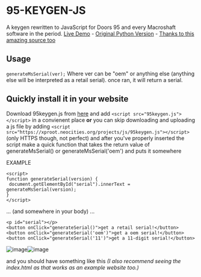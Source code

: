 # 95-KEYGEN-JS
A keygen rewritten to JavaScript for Doors 95 and every Macroshaft software in the period. [Live Demo](https://xproot.github.io/95-KEYGEN-JS/) - [Original Python Version](https://github.com/SashiDegodeshi/w95keygen-python) - [Thanks to this amazing source too](https://gurney.dev/posts/mod7/)

## Usage
`generateMsSerial(ver);`
Where ver can be "oem" or anything else (anything else will be interpreted as a retail serial).
once ran, it will return a serial.

## Quickly install it in your website
Download 95keygen.js from [here](https://raw.githubusercontent.com/xproot/95-KEYGEN-JS/main/95keygen.js) and add `<script src="95keygen.js"></script>` in a convienent place **or** you can skip downloading and uploading a js file by adding 
```<script src="https://xproot.neocities.org/projects/js/95keygen.js"></script>``` (only HTTPS though, not perfect) and after you've properly inserted the script make a quick function that takes the return value of generateMsSerial() or generateMsSerial('oem') and puts it somewhere

EXAMPLE
```
<script>
function generateSerial(version) {
 document.getElementById("serial").innerText = generateMsSerial(version);
}
</script>
```

... (and somewhere in your body) ...

```
<p id="serial"></p>
<button onClick="generateSerial()">get a retail serial!</button>
<button onClick="generateSerial('oem')">get a oem serial!</button>
<button onClick="generateSerial('11')">get a 11-digit serial!</button>
```

![image](https://user-images.githubusercontent.com/49620652/144774380-c49c7419-9ac5-4c87-a49f-9a2b2ef6d4fa.png)![image](https://user-images.githubusercontent.com/49620652/144774407-af71e42a-c6b4-445d-b7d1-d18abb352132.png)



and you should have something like this _(I also recommend seeing the index.html as that works as an example website too.)_

